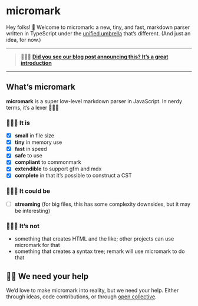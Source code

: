 # micromark

Hey folks! 👋
Welcome to micromark: a new, tiny, and fast, markdown parser written in
TypeScript under the [unified umbrella][unified] that’s different.
(And just an idea, for now.)

---

> 💁🏽‍♀️ [**Did you see our blog post announcing this? It’s a great introduction**][medium]

---

## What’s micromark

**micromark** is a super low-level markdown parser in JavaScript. In nerdy terms, it’s a lexer 👩🏽‍🏫

### 💁🏽‍♀️ It is

*   [x] **small** in file size
*   [x] **tiny** in memory use
*   [x] **fast** in speed
*   [x] **safe** to use
*   [x] **compliant** to commonmark
*   [x] **extendible** to support gfm and mdx
*   [x] **complete** in that it’s possible to construct a CST

### 🤷🏽‍♀️ It could be

*   [ ] **streaming** (for big files, this has some complexity downsides, but it may be interesting)

### 🙅🏽‍♀️ It’s not

*   something that creates HTML and the like; other projects can use micromark for that
*   something that creates a syntax tree; remark will use micromark to do that


## 👯‍♀️ We need your help

We’d love to make micromark into reality, but we need your help.
Either through ideas, code contributions, or through [open collective][collective].

[unified]: https://github.com/unifiedjs/unified

[collective]: https://opencollective.com/unified

[medium]: https://medium.com/unifiedjs/collectively-evolving-through-crowdsourcing-22c359ea95cc

